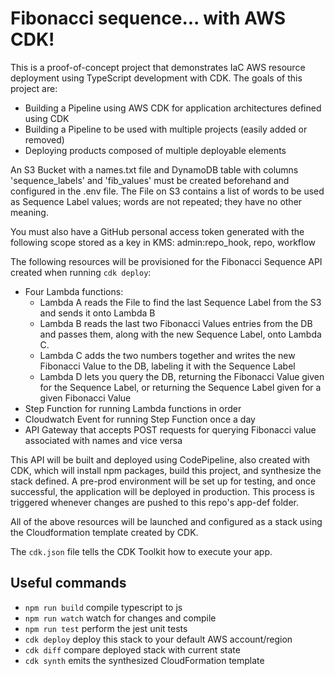 # Fibonacci sequence... with AWS CDK!

This is a proof-of-concept project that demonstrates IaC AWS resource deployment using TypeScript development with CDK. The goals of this project are:
- Building a Pipeline using AWS CDK for application architectures defined using CDK
- Building a Pipeline to be used with multiple projects (easily added or removed)
- Deploying products composed of multiple deployable elements

An S3 Bucket with a names.txt file and DynamoDB table with columns 'sequence_labels' and 'fib_values' must be created beforehand and configured in the .env file. The File on S3 contains a list of words to be used as Sequence Label values; words are not repeated; they have no other meaning.

You must also have a GitHub personal access token generated with the following scope stored as a key in KMS: admin:repo_hook, repo, workflow

The following resources will be provisioned for the Fibonacci Sequence API created when running `cdk deploy`:
- Four Lambda functions:
    - Lambda A reads the File to find the last Sequence Label from the S3 and sends it onto Lambda B
    - Lambda B reads the last two Fibonacci Values entries from the DB and passes them, along with the new Sequence Label, onto Lambda C.
    - Lambda C adds the two numbers together and writes the new Fibonacci Value to the DB, labeling it with the Sequence Label
    - Lambda D lets you query the DB, returning the Fibonacci Value given for the Sequence Label, or returning the Sequence Label given for a given Fibonacci Value
- Step Function for running Lambda functions in order
- Cloudwatch Event for running Step Function once a day
- API Gateway that accepts POST requests for querying Fibonacci value associated with names and vice versa 

This API will be built and deployed using CodePipeline, also created with CDK, which will install npm packages, build this project, and synthesize the stack defined. A pre-prod environment will be set up for testing, and once successful, the application will be deployed in production. This process is triggered whenever changes are pushed to this repo's app-def folder.

All of the above resources will be launched and configured as a stack using the Cloudformation template created by CDK.

The `cdk.json` file tells the CDK Toolkit how to execute your app.

## Useful commands

 * `npm run build`   compile typescript to js
 * `npm run watch`   watch for changes and compile
 * `npm run test`    perform the jest unit tests
 * `cdk deploy`      deploy this stack to your default AWS account/region
 * `cdk diff`        compare deployed stack with current state
 * `cdk synth`       emits the synthesized CloudFormation template